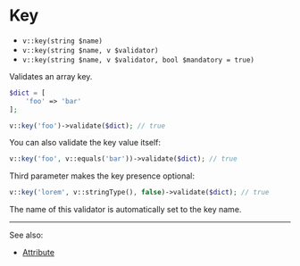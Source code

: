 # Key

- `v::key(string $name)`
- `v::key(string $name, v $validator)`
- `v::key(string $name, v $validator, bool $mandatory = true)`

Validates an array key.

```php
$dict = [
    'foo' => 'bar'
];

v::key('foo')->validate($dict); // true
```

You can also validate the key value itself:

```php
v::key('foo', v::equals('bar'))->validate($dict); // true
```

Third parameter makes the key presence optional:

```php
v::key('lorem', v::stringType(), false)->validate($dict); // true
```

The name of this validator is automatically set to the key name.

***
See also:

  * [Attribute](Attribute.md)
